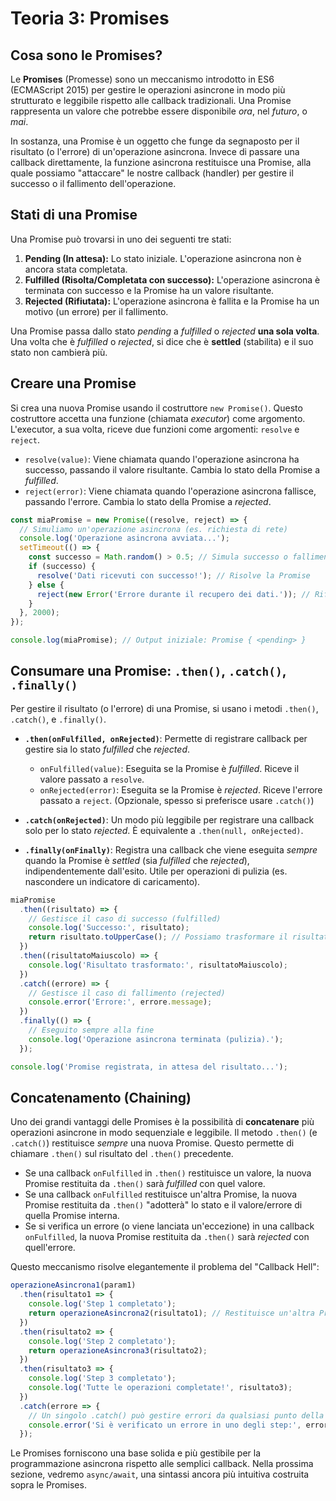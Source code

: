 # Teoria 3: Promises

## Cosa sono le Promises?

Le **Promises** (Promesse) sono un meccanismo introdotto in ES6 (ECMAScript 2015) per gestire le operazioni asincrone in modo più strutturato e leggibile rispetto alle callback tradizionali. Una Promise rappresenta un valore che potrebbe essere disponibile *ora*, nel *futuro*, o *mai*.

In sostanza, una Promise è un oggetto che funge da segnaposto per il risultato (o l'errore) di un'operazione asincrona. Invece di passare una callback direttamente, la funzione asincrona restituisce una Promise, alla quale possiamo "attaccare" le nostre callback (handler) per gestire il successo o il fallimento dell'operazione.

## Stati di una Promise

Una Promise può trovarsi in uno dei seguenti tre stati:

1.  **Pending (In attesa):** Lo stato iniziale. L'operazione asincrona non è ancora stata completata.
2.  **Fulfilled (Risolta/Completata con successo):** L'operazione asincrona è terminata con successo e la Promise ha un valore risultante.
3.  **Rejected (Rifiutata):** L'operazione asincrona è fallita e la Promise ha un motivo (un errore) per il fallimento.

Una Promise passa dallo stato *pending* a *fulfilled* o *rejected* **una sola volta**. Una volta che è *fulfilled* o *rejected*, si dice che è **settled** (stabilita) e il suo stato non cambierà più.

## Creare una Promise

Si crea una nuova Promise usando il costruttore `new Promise()`. Questo costruttore accetta una funzione (chiamata *executor*) come argomento. L'executor, a sua volta, riceve due funzioni come argomenti: `resolve` e `reject`.

-   `resolve(value)`: Viene chiamata quando l'operazione asincrona ha successo, passando il valore risultante. Cambia lo stato della Promise a *fulfilled*.
-   `reject(error)`: Viene chiamata quando l'operazione asincrona fallisce, passando l'errore. Cambia lo stato della Promise a *rejected*.

```javascript
const miaPromise = new Promise((resolve, reject) => {
  // Simuliamo un'operazione asincrona (es. richiesta di rete)
  console.log('Operazione asincrona avviata...');
  setTimeout(() => {
    const successo = Math.random() > 0.5; // Simula successo o fallimento casuale
    if (successo) {
      resolve('Dati ricevuti con successo!'); // Risolve la Promise
    } else {
      reject(new Error('Errore durante il recupero dei dati.')); // Rifiuta la Promise
    }
  }, 2000);
});

console.log(miaPromise); // Output iniziale: Promise { <pending> }
```

## Consumare una Promise: `.then()`, `.catch()`, `.finally()`

Per gestire il risultato (o l'errore) di una Promise, si usano i metodi `.then()`, `.catch()`, e `.finally()`.

-   **`.then(onFulfilled, onRejected)`**: Permette di registrare callback per gestire sia lo stato *fulfilled* che *rejected*.
    -   `onFulfilled(value)`: Eseguita se la Promise è *fulfilled*. Riceve il valore passato a `resolve`.
    -   `onRejected(error)`: Eseguita se la Promise è *rejected*. Riceve l'errore passato a `reject`. (Opzionale, spesso si preferisce usare `.catch()`)

-   **`.catch(onRejected)`**: Un modo più leggibile per registrare una callback solo per lo stato *rejected*. È equivalente a `.then(null, onRejected)`.

-   **`.finally(onFinally)`**: Registra una callback che viene eseguita *sempre* quando la Promise è *settled* (sia *fulfilled* che *rejected*), indipendentemente dall'esito. Utile per operazioni di pulizia (es. nascondere un indicatore di caricamento).

```javascript
miaPromise
  .then((risultato) => {
    // Gestisce il caso di successo (fulfilled)
    console.log('Successo:', risultato);
    return risultato.toUpperCase(); // Possiamo trasformare il risultato per il prossimo .then()
  })
  .then((risultatoMaiuscolo) => {
    console.log('Risultato trasformato:', risultatoMaiuscolo);
  })
  .catch((errore) => {
    // Gestisce il caso di fallimento (rejected)
    console.error('Errore:', errore.message);
  })
  .finally(() => {
    // Eseguito sempre alla fine
    console.log('Operazione asincrona terminata (pulizia).');
  });

console.log('Promise registrata, in attesa del risultato...');
```

## Concatenamento (Chaining)

Uno dei grandi vantaggi delle Promises è la possibilità di **concatenare** più operazioni asincrone in modo sequenziale e leggibile. Il metodo `.then()` (e `.catch()`) restituisce *sempre* una nuova Promise. Questo permette di chiamare `.then()` sul risultato del `.then()` precedente.

-   Se una callback `onFulfilled` in `.then()` restituisce un valore, la nuova Promise restituita da `.then()` sarà *fulfilled* con quel valore.
-   Se una callback `onFulfilled` restituisce un'altra Promise, la nuova Promise restituita da `.then()` "adotterà" lo stato e il valore/errore di quella Promise interna.
-   Se si verifica un errore (o viene lanciata un'eccezione) in una callback `onFulfilled`, la nuova Promise restituita da `.then()` sarà *rejected* con quell'errore.

Questo meccanismo risolve elegantemente il problema del "Callback Hell":

```javascript
operazioneAsincrona1(param1)
  .then(risultato1 => {
    console.log('Step 1 completato');
    return operazioneAsincrona2(risultato1); // Restituisce un'altra Promise
  })
  .then(risultato2 => {
    console.log('Step 2 completato');
    return operazioneAsincrona3(risultato2);
  })
  .then(risultato3 => {
    console.log('Step 3 completato');
    console.log('Tutte le operazioni completate!', risultato3);
  })
  .catch(errore => {
    // Un singolo .catch() può gestire errori da qualsiasi punto della catena
    console.error('Si è verificato un errore in uno degli step:', errore);
  });
```

Le Promises forniscono una base solida e più gestibile per la programmazione asincrona rispetto alle semplici callback. Nella prossima sezione, vedremo `async/await`, una sintassi ancora più intuitiva costruita sopra le Promises.